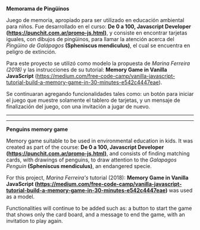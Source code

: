 
**Memorama de Pingüinos**

Juego de memoria, apropiado para ser utilizado en educación ambiental para niños. Fue desarrollado en el curso: **De 0 a 100, Javascript Developer (https://punchit.com.ar/promo-js.html)**, y consiste en encontrar tarjetas iguales, con dibujos de pingüinos, para llamar la atención acerca del *Pingüino de Galápagos* **(Spheniscus mendiculus)**, el cual se encuentra en peligro de extinción.


Para este proyecto se utilizó como modelo la propuesta de *Marina Ferreira (2018)* y las instrucciones de su tutorial: **Memory Game in Vanilla JavaScript** (https://medium.com/free-code-camp/vanilla-javascript-tutorial-build-a-memory-game-in-30-minutes-e542c4447eae).


Se continuaran agregando funcionalidades tales como: un botón para iniciar el juego que muestre solamente el tablero de tarjetas, y un mensaje de finalización del juego, con una invitación a jugar de nuevo.

************************************************************************************
************************************************************************************

**Penguins memory game**

Memory game suitable to be used in environmental education in kids. It was created as part of the course: **De 0 a 100, Javascript Developer (https://punchit.com.ar/promo-js.html)**, and consists of finding matching cards, with drawings of penguins, to draw attention to the *Galapagos Penguin* **(Spheniscus mendiculus)**, an endangered specie.

For this project, *Marina Ferreira's* tutorial (2018): **Memory Game in Vanilla JavaScript (https://medium.com/free-code-camp/vanilla-javascript-tutorial-build-a-memory-game-in-30-minutes-e542c4447eae)** was used as a model.

Functionalities will continue to be added such as: a button to start the game that shows only the card board, and a message to end the game, with an invitation to play again.


